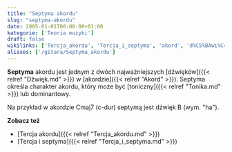 ```yaml
---
title: "Septyma akordu"
slug: "septyma-akordu"
date: 2005-01-01T00:00:00+01:00
kategorie: ['Teoria muzyki']
draft: false
wikilinks: ['Tercja_akordu', 'Tercja_i_septyma', 'akord', 'd%C5%BAwi%C4%99k', 'dominantowy', 'tonika']
aliases: ['/gitara/Septyma_akordu']
---
```

**Septyma** akordu jest jednym z dwóch najważniejszych
[dźwięków]({{< relref "Dźwięk.md" >}}) w [akordzie]({{< relref "Akord" >}}).
Septyma określa charakter akordu, który może być
[toniczny]({{< relref "Tonika.md" >}}) lub dominantowy<!-- link nie odnosił się do niczego: 'Septyma akordu' ('content/książka/Septyma_akordu.md') links to 'dominantowy' ('content/książka/dominantowy.md') and that does not exist -->.

Na przykład w akordzie Cmaj7 (c-dur) septymą jest dźwięk B (wym. "ha").

**Zobacz też**

  - [Tercja akordu]({{< relref "Tercja_akordu.md" >}})
  - [Tercja i septyma]({{< relref "Tercja_i_septyma.md" >}})

